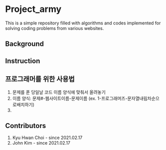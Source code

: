 # Project_army

This is a simple repository filled with algorithms and codes implemented for solving coding problems from various websites.

Background
-------------


Instruction
-------------


프로그래머를 위한 사용법
-------------
1. 문제를 푼 당일날 코드 이름 양식에 맞춰서 올려놓기
2. 이름 양식: 문제#-웹사이트이름-문제이름 (ex. 1-프로그래머즈-문자열내림차순으로배치하기)
3. 

Contributors
-------------
1. Kyu Hwan Choi - since 2021.02.17
2. John Kim - since 2021.02.17

